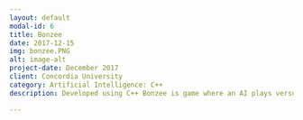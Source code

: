 ```yaml
---
layout: default
modal-id: 6
title: Bonzee
date: 2017-12-15
img: bonzee.PNG
alt: image-alt
project-date: December 2017
client: Concordia University
category: Artificial Intelligence: C++
description: Developed using C++ Bonzee is game where an AI plays versus a human player using Alpha Beta Pruning.

---
```

